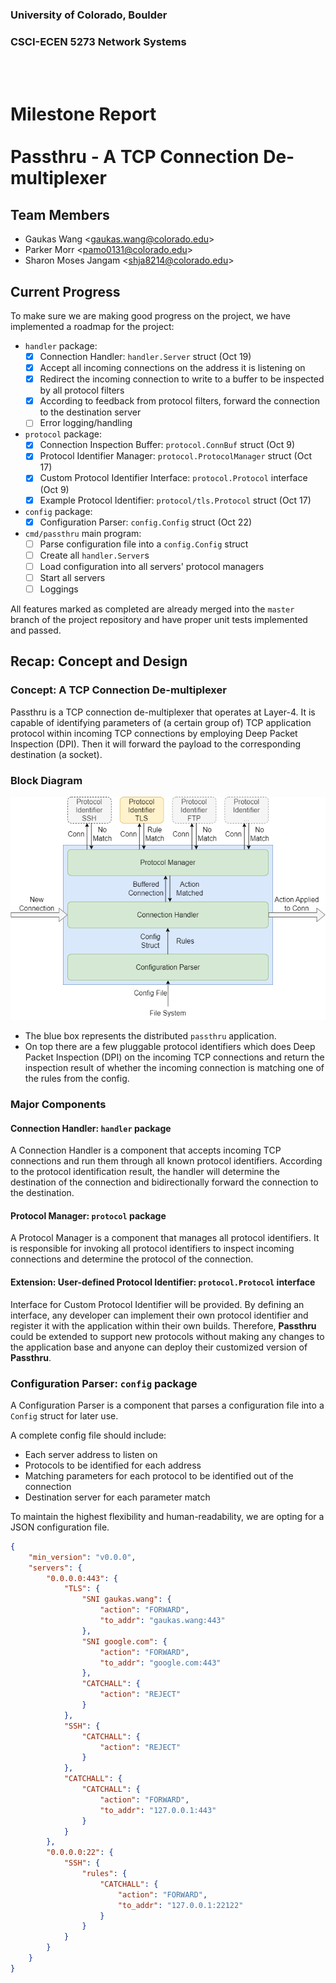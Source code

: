 ### University of Colorado, Boulder
### CSCI-ECEN 5273 Network Systems

<br><br>

# Milestone Report <br><br> Passthru - A TCP Connection De-multiplexer

## Team Members

- Gaukas Wang <[gaukas.wang@colorado.edu](mailto:gaukas.wang@colorado.edu)>
- Parker Morr <[pamo0131@colorado.edu](mailto:pamo0131@colorado.edu)>
- Sharon Moses Jangam <[shja8214@colorado.edu](mailto:shja8214@colorado.edu)>

## Current Progress

To make sure we are making good progress on the project, we have implemented a roadmap for the project: 
- `handler` package: 
    - [x] Connection Handler: `handler.Server` struct (Oct 19)
    - [x] Accept all incoming connections on the address it is listening on
    - [x] Redirect the incoming connection to write to a buffer to be inspected by all protocol filters
    - [x] According to feedback from protocol filters, forward the connection to the destination server
    - [ ] Error logging/handling
- `protocol` package:
    - [x] Connection Inspection Buffer: `protocol.ConnBuf` struct (Oct 9)
    - [x] Protocol Identifier Manager: `protocol.ProtocolManager` struct (Oct 17)
    - [x] Custom Protocol Identifier Interface: `protocol.Protocol` interface (Oct 9)
    - [x] Example Protocol Identifier: `protocol/tls.Protocol` struct (Oct 17)
- `config` package:
    - [x] Configuration Parser: `config.Config` struct (Oct 22)
- `cmd/passthru` main program:
    - [ ] Parse configuration file into a `config.Config` struct
    - [ ] Create all `handler.Server`s
    - [ ] Load configuration into all servers' protocol managers
    - [ ] Start all servers
    - [ ] Loggings

All features marked as completed are already merged into the `master` branch of the project repository and have proper unit tests implemented and passed.

## Recap: Concept and Design

### Concept: A TCP Connection De-multiplexer

Passthru is a TCP connection de-multiplexer that operates at Layer-4. It is capable of identifying parameters of (a certain group of) TCP application protocol within incoming TCP connections by employing Deep Packet Inspection (DPI). Then it will forward the payload to the corresponding destination (a socket).

### Block Diagram

![Block Diagram](img/block_diagram.png "Block Diagram of Pass Thru")

- The blue box represents the distributed `passthru` application. 
- On top there are a few pluggable protocol identifiers which does Deep Packet Inspection (DPI) on the incoming TCP connections and return the inspection result of whether the incoming connection is matching one of the rules from the config. 

### Major Components

#### Connection Handler: `handler` package

A Connection Handler is a component that accepts incoming TCP connections and 
run them through all known protocol identifiers. According to the protocol identification result, the handler will determine the destination of the connection and bidirectionally forward the connection to the destination.

#### Protocol Manager: `protocol` package

A Protocol Manager is a component that manages all protocol identifiers. It is responsible for invoking all protocol identifiers to inspect incoming connections and determine the protocol of the connection.

#### Extension: User-defined Protocol Identifier: `protocol.Protocol` interface

Interface for Custom Protocol Identifier will be provided. By defining an interface, any developer can implement their own protocol identifier and register it with the application within their own builds. Therefore, **Passthru** could be extended to support new protocols without making any changes to the application base and 
anyone can deploy their customized version of **Passthru**.

### Configuration Parser: `config` package

A Configuration Parser is a component that parses a configuration file into a `Config` struct for later use. 

A complete config file should include: 
- Each server address to listen on 
- Protocols to be identified for each address
- Matching parameters for each protocol to be identified out of the connection
- Destination server for each parameter match

To maintain the highest flexibility and human-readability, we are opting for a JSON configuration file. 

```json
{
    "min_version": "v0.0.0",
    "servers": {
        "0.0.0.0:443": {
            "TLS": {
                "SNI gaukas.wang": {
                    "action": "FORWARD",
                    "to_addr": "gaukas.wang:443"
                },
                "SNI google.com": {
                    "action": "FORWARD",
                    "to_addr": "google.com:443"
                },
                "CATCHALL": {
                    "action": "REJECT"
                }
            },
            "SSH": {
                "CATCHALL": {
                    "action": "REJECT"
                }
            },
            "CATCHALL": {
                "CATCHALL": {
                    "action": "FORWARD",
                    "to_addr": "127.0.0.1:443"
                }
            }
        },
        "0.0.0.0:22": {
            "SSH": {
                "rules": {
                    "CATCHALL": {
                        "action": "FORWARD", 
                        "to_addr": "127.0.0.1:22122"
                    }
                }
            }            
        }
    }
}
```

